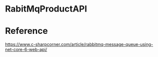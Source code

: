 # RabitMqProductAPI

# Reference
https://www.c-sharpcorner.com/article/rabbitmq-message-queue-using-net-core-6-web-api/
